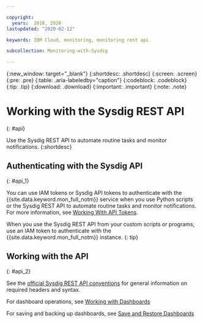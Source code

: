 ```yaml
---

copyright:
  years:  2018, 2020
lastupdated: "2020-02-12"

keywords: IBM Cloud, monitoring, monitoring rest api

subcollection: Monitoring-with-Sysdig

---
```


{:new_window: target="_blank"}
{:shortdesc: .shortdesc}
{:screen: .screen}
{:pre: .pre}
{:table: .aria-labeledby="caption"}
{:codeblock: .codeblock}
{:tip: .tip}
{:download: .download}
{:important: .important}
{:note: .note}


# Working with the Sysdig REST API
{: #api}

Use the Sysdig REST API to automate routine tasks and monitor notifications.
{:shortdesc}



## Authenticating with the Sysdig API
{: #api_1}

You can use IAM tokens or Sysdig API tokens to authenticate with the {{site.data.keyword.mon_full_notm}} service when you use Python scripts or the Sysdig REST API to automate routine tasks and monitor notifications. For more information, see [Working With API Tokens](/docs/Monitoring-with-Sysdig?topic=Monitoring-with-Sysdig-api_token#api_iam_token_get
).

When you use the Sysdig REST API from your custom scripts or programs, use an IAM token to authenticate with the {{site.data.keyword.mon_full_notm}} instance. 
{: tip}



## Working with the API
{: #api_2}

See the [official Sysdig REST API conventions](https://docs.sysdig.com/en/sysdig-rest-api-conventions.html) for general information on required headers and syntax.

For dashboard operations, see [Working with Dashboards](https://docs.sysdig.com/en/working-with-dashboards.html)

For saving and backing up dashboards, see [Save and Restore Dashboards](https://docs.sysdig.com/en/save-and-restore-dashboards-with-scripts.html)

